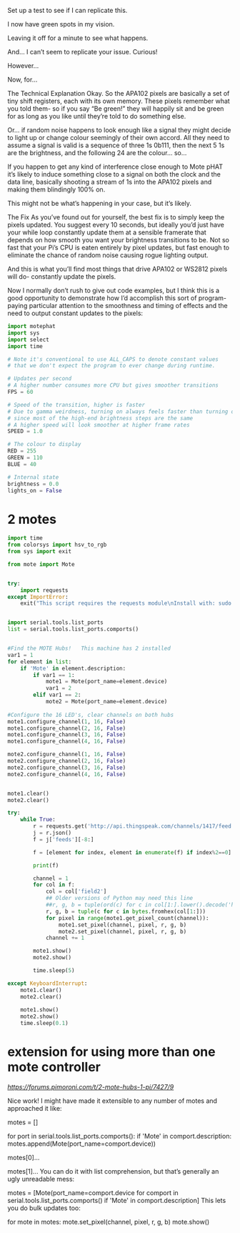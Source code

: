 Set up a test to see if I can replicate this.

I now have green spots in my vision.

Leaving it off for a minute to see what happens.

And… I can’t seem to replicate your issue. Curious!

However…

Now, for…

The Technical Explanation
Okay. So the APA102 pixels are basically a set of tiny shift registers, each with its own memory. These pixels remember what you told them- so if you say “Be green!” they will happily sit and be green for as long as you like until they’re told to do something else.

Or… if random noise happens to look enough like a signal they might decide to light up or change colour seemingly of their own accord. All they need to assume a signal is valid is a sequence of three 1s 0b111, then the next 5 1s are the brightness, and the following 24 are the colour… so…

If you happen to get any kind of interference close enough to Mote pHAT it’s likely to induce something close to a signal on both the clock and the data line, basically shooting a stream of 1s into the APA102 pixels and making them blindingly 100% on.

This might not be what’s happening in your case, but it’s likely.

The Fix
As you’ve found out for yourself, the best fix is to simply keep the pixels updated. You suggest every 10 seconds, but ideally you’d just have your while loop constantly update them at a sensible framerate that depends on how smooth you want your brightness transitions to be. Not so fast that your Pi’s CPU is eaten entirely by pixel updates, but fast enough to eliminate the chance of random noise causing rogue lighting output.

And this is what you’ll find most things that drive APA102 or WS2812 pixels will do- constantly update the pixels.

Now I normally don’t rush to give out code examples, but I think this is a good opportunity to demonstrate how I’d accomplish this sort of program- paying particular attention to the smoothness and timing of effects and the need to output constant updates to the pixels:

```python
import motephat
import sys
import select
import time

# Note it's conventional to use ALL_CAPS to denote constant values
# that we don't expect the program to ever change during runtime.

# Updates per second
# A higher number consumes more CPU but gives smoother transitions
FPS = 60

# Speed of the transition, higher is faster
# Due to gamma weirdness, turning on always feels faster than turning off
# since most of the high-end brightness steps are the same
# A higher speed will look smoother at higher frame rates
SPEED = 1.0

# The colour to display
RED = 255
GREEN = 110
BLUE = 40

# Internal state
brightness = 0.0
lights_on = False
```

# 2 motes

```python
import time
from colorsys import hsv_to_rgb
from sys import exit

from mote import Mote


try:
    import requests
except ImportError:
    exit("This script requires the requests module\nInstall with: sudo pip install requests")


import serial.tools.list_ports
list = serial.tools.list_ports.comports()


#Find the MOTE Hubs!   This machine has 2 installed
var1 = 1
for element in list:
    if 'Mote' in element.description:
        if var1 == 1:
            mote1 = Mote(port_name=element.device)
            var1 = 2
        elif var1 == 2:
            mote2 = Mote(port_name=element.device)
 
#Configure the 16 LED's, clear channels on both hubs
mote1.configure_channel(1, 16, False)
mote1.configure_channel(2, 16, False)
mote1.configure_channel(3, 16, False)
mote1.configure_channel(4, 16, False)

mote2.configure_channel(1, 16, False)
mote2.configure_channel(2, 16, False)
mote2.configure_channel(3, 16, False)
mote2.configure_channel(4, 16, False)


mote1.clear()
mote2.clear()

try:
    while True:
        r = requests.get('http://api.thingspeak.com/channels/1417/feed.json')
        j = r.json()
        f = j['feeds'][-8:]

        f = [element for index, element in enumerate(f) if index%2==0]

        print(f)

        channel = 1
        for col in f:
            col = col['field2']
            ## Older versions of Python may need this line
            ##r, g, b = tuple(ord(c) for c in col[1:].lower().decode('hex'))
            r, g, b = tuple(c for c in bytes.fromhex(col[1:]))
            for pixel in range(mote1.get_pixel_count(channel)):
                mote1.set_pixel(channel, pixel, r, g, b)
                mote2.set_pixel(channel, pixel, r, g, b)
            channel += 1        

        mote1.show()
        mote2.show()

        time.sleep(5)

except KeyboardInterrupt:
    mote1.clear()
    mote2.clear()
    
    mote1.show()
    mote2.show()
    time.sleep(0.1)
```

# extension for using more than one mote controller 
_https://forums.pimoroni.com/t/2-mote-hubs-1-pi/7427/9_

Nice work! I might have made it extensible to any number of motes and approached it like:

motes = []

for port in serial.tools.list_ports.comports():
    if 'Mote' in comport.description:
        motes.append(Mote(port_name=comport.device))

motes[0]...

motes[1]...
You can do it with list comprehension, but that’s generally an ugly unreadable mess:

motes = [Mote(port_name=comport.device for comport in serial.tools.list_ports.comports() if 'Mote' in comport.description]
This lets you do bulk updates too:

for mote in motes:
    mote.set_pixel(channel, pixel, r, g, b)
    mote.show()